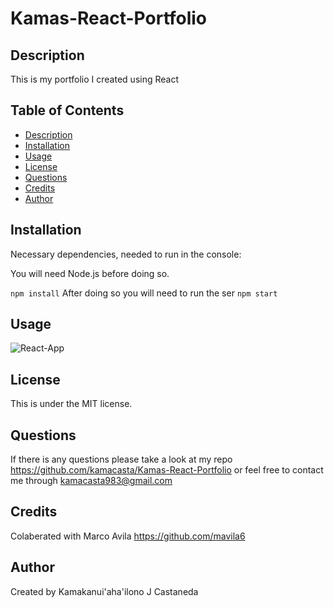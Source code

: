 # Kamas-React-Portfolio

## Description 

This is my portfolio I created using React

## Table of Contents

- [Description](#description)
- [Installation](#installation)
- [Usage](#usage)
- [License](#license)
- [Questions](#questions)
- [Credits](#credits)
- [Author](#author)

## Installation 

Necessary dependencies, needed to run in the console:

You will need Node.js before doing so.

```npm install```
 After doing so you will need to run the ser
```npm start```

## Usage 

![React-App](https://user-images.githubusercontent.com/81506090/134296991-2a62ec28-1cd1-4bf8-8328-0c0c62f1d130.png)

## License 

This is under the MIT license.


## Questions

If there is any questions please take a look at my repo https://github.com/kamacasta/Kamas-React-Portfolio or feel free to contact me through kamacasta983@gmail.com


## Credits

Colaberated with Marco Avila https://github.com/mavila6

## Author


Created by Kamakanui'aha'ilono J Castaneda